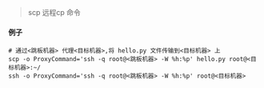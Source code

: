 > scp 远程cp 命令

####  例子

    # 通过<跳板机器> 代理<目标机器>,将 hello.py 文件传输到<目标机器> 上
    scp -o ProxyCommand='ssh -q root@<跳板机器> -W %h:%p' hello.py root@<目标机器>:~/
    ssh -o ProxyCommand='ssh -q root@<跳板机器> -W %h:%p' root@<目标机器>